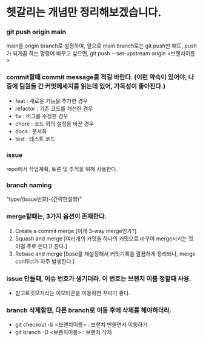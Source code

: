 # 헷갈리는 개념만 정리해보겠습니다.

### git push origin main
main을 origin branch로 설정하여, 앞으로 main branch로는 git push만 해도, push가 되게끔 하는 명령어
바꾸고 싶으면, git push --set-upstream origin <브랜치이름>

### commit할때 commit message를 적길 바란다. (이런 약속이 있어야, 나중에 팀원들 간 커밋메세지를 읽는데 있어, 가독성이 좋아진다.)
* feat : 새로운 기능을 추가한 경우
* refactor : 기존 코드를 개선한 경우
* fix : 버그를 수정한 경우
* chore : 코드 외의 설정을 바꾼 경우
* docs : 문서화
* test : 테스트 코드

### issue
repo에서 작업계획, 토론 및 추적을 위해 사용한다.

### branch naming
"type/(issue번호)-(간략한설명)"

### merge할때는, 3가지 옵션이 존재한다.
1. Create a commit merge [이게 3-way merge인가?]
2. Squash and merge [여러개의 커밋을 하나의 커밋으로 바꾸어 merge시키는 것. 이걸 주로 쓴다고 한다.]
3. Rebase and merge [base를 재설정해서 커밋기록을 깔끔하게 정리되나, merge conflict가 자주 발생한다.]


### issue 만들때, 이슈 번호가 생기더라. 이 번호는 브랜치 이름 정할때 사용.
* 참고로깃모지라는 이모티콘을 이용하면 꾸미기 좋다.

### branch 삭제할땐, 다른 branch로 이동 후에 삭제를 해야하더라.
* git checkout -b <브랜치이름> : 브랜치 만들면서 이동하기
* git branch -D <브랜치이름> : 브랜치 삭제


